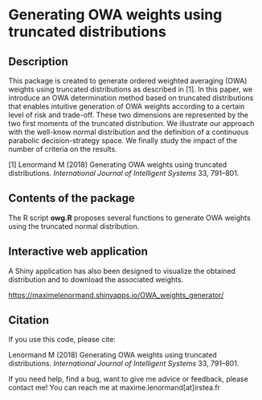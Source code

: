 Generating OWA weights using truncated distributions
========================================================================

## Description

This package is created to generate ordered weighted averaging (OWA) weights using truncated distributions as described in [1]. In this paper, we introduce an OWA determination method based on truncated distributions that enables intuitive generation of OWA weights according to a certain level of risk and trade-off. These two dimensions are represented by the two first moments of the truncated distribution. We illustrate our approach with the well-know normal distribution and the definition of a continuous parabolic decision-strategy space. We finally study the impact of the number of criteria on the results.

[1] Lenormand M (2018) Generating OWA weights using truncated distributions. *International Journal of Intelligent Systems* 33, 791–801.

## Contents of the package

The R script **owg.R** proposes several functions to generate OWA weights using the truncated normal distribution.

## Interactive web application

A Shiny application has also been designed to visualize the obtained distribution and to download the associated weights. 

https://maximelenormand.shinyapps.io/OWA_weights_generator/

## Citation

If you use this code, please cite:

Lenormand M (2018) Generating OWA weights using truncated distributions. *International Journal of Intelligent Systems* 33, 791–801.

If you need help, find a bug, want to give me advice or feedback, please contact me!
You can reach me at maxime.lenormand[at]irstea.fr
